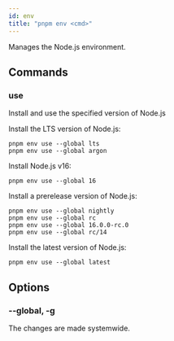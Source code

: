 ```yaml
---
id: env
title: "pnpm env <cmd>"
---
```


Manages the Node.js environment.

## Commands

### use

Install and use the specified version of Node.js

Install the LTS version of Node.js:

```
pnpm env use --global lts
pnpm env use --global argon
```

Install Node.js v16:

```
pnpm env use --global 16
```

Install a prerelease version of Node.js:

```
pnpm env use --global nightly
pnpm env use --global rc
pnpm env use --global 16.0.0-rc.0
pnpm env use --global rc/14
```

Install the latest version of Node.js:

```
pnpm env use --global latest
```

## Options

### --global, -g

The changes are made systemwide.

